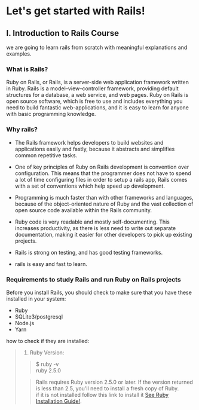 # Let's get started with Rails!
## I. Introduction to Rails Course
we are going to learn rails from scratch with meaningful explanations and examples.

### What is Rails?
Ruby on Rails, or Rails, is a server-side web application framework written in Ruby. Rails is a model–view–controller framework, providing default structures for a database, a web service, and web pages.
Ruby on Rails is open source software, which is free to use and includes everything you need to build fantastic web-applications, and it is easy to learn for anyone with basic programming knowledge.

### Why rails?
* The Rails framework helps developers to build websites and applications easily and fastly, because it abstracts and simplifies common repetitive tasks.

* One of key principles of Ruby on Rails development is convention over configuration. This means that the programmer does not have to spend a lot of time configuring files in order to setup  a rails app, Rails comes with a set of conventions which help speed up development.

* Programming is much faster than with other frameworks and languages, because of the object-oriented nature of Ruby and the vast collection of open source code available within the Rails community.

* Ruby code is very readable and mostly self-documenting. This increases productivity, as there is less need to write out separate documentation, making it easier for other developers to pick up existing projects.

* Rails is strong on testing, and has good testing frameworks.

* rails is easy and fast to learn.

### Requirements to study Rails and run Ruby on Rails projects
Before you install Rails, you should check to make sure that you have these installed in your system:

* Ruby
* SQLite3/postgresql
* Node.js
* Yarn

how to check if they are installed:
> 1. Ruby Version:
>
>> $ ruby -v  
ruby 2.5.0
>
>> Rails requires Ruby version 2.5.0 or later. If the version returned is less than 2.5, you'll need to install a fresh copy of Ruby.  
>> if it is not installed follow this link to install it [See Ruby Installation Guide!](https://www.ruby-lang.org/en/documentation/installation/).

